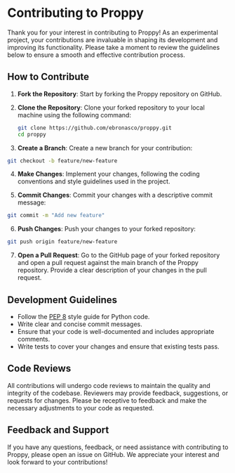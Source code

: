 # Contributing to Proppy

Thank you for your interest in contributing to Proppy! As an experimental project, your contributions are invaluable in shaping its development and improving its functionality. Please take a moment to review the guidelines below to ensure a smooth and effective contribution process.

## How to Contribute

1. **Fork the Repository**: Start by forking the Proppy repository on GitHub.

2. **Clone the Repository**: Clone your forked repository to your local machine using the following command:
   ```bash
   git clone https://github.com/ebronasco/proppy.git
   cd proppy
   ```

3. **Create a Branch**: Create a new branch for your contribution:
  ```bash
  git checkout -b feature/new-feature
  ```

4. **Make Changes**: Implement your changes, following the coding conventions and style guidelines used in the project.

5. **Commit Changes**: Commit your changes with a descriptive commit message:
  ```bash
  git commit -m "Add new feature"
  ```

6. **Push Changes**: Push your changes to your forked repository:
  ```bash
  git push origin feature/new-feature
  ```

7. **Open a Pull Request**: Go to the GitHub page of your forked repository and open a pull request against the main branch of the Proppy repository. Provide a clear description of your changes in the pull request.

## Development Guidelines

- Follow the [PEP 8](https://www.python.org/dev/peps/pep-0008/) style guide for Python code.
- Write clear and concise commit messages.
- Ensure that your code is well-documented and includes appropriate comments.
- Write tests to cover your changes and ensure that existing tests pass.

## Code Reviews

All contributions will undergo code reviews to maintain the quality and integrity of the codebase. Reviewers may provide feedback, suggestions, or requests for changes. Please be receptive to feedback and make the necessary adjustments to your code as requested.

## Feedback and Support

If you have any questions, feedback, or need assistance with contributing to Proppy, please open an issue on GitHub. We appreciate your interest and look forward to your contributions!
